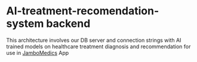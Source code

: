 # AI-treatment-recomendation-system backend 
This architecture involves our DB server and connection strings with AI trained models on healthcare treatment diagnosis and recommendation for use in [JamboMedics](https://github.com/PatzPaul/JamboMedics) App
